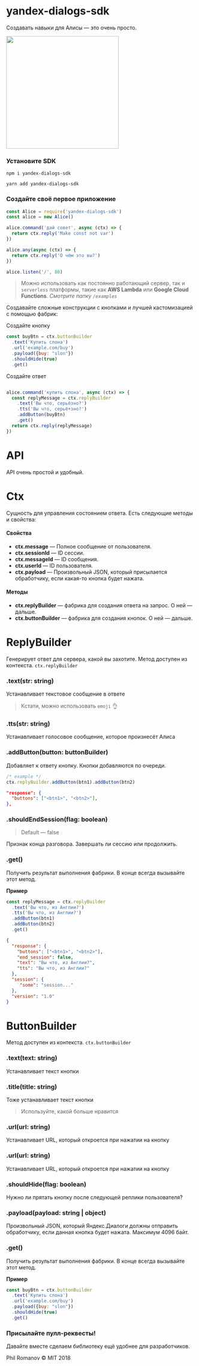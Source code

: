 # yandex-dialogs-sdk

Создавать навыки для Алисы — это очень просто.

<img height=300 src='https://setphone.ru/wp-content/uploads/2017/07/alisa-810x456.png'/>

### Установите SDK
`npm i yandex-dialogs-sdk`

`yarn add yandex-dialogs-sdk`

### Создайте своё первое приложение

```javascript
const Alice = require('yandex-dialogs-sdk')
const alice = new Alice()

alice.command('дай совет', async (ctx) => {
  return ctx.reply('Make const not var')
})

alice.any(async (ctx) => {
  return ctx.reply('О чём это вы?')
})

alice.listen('/', 80)

```

> Можно использовать как постоянно работающий сервер, так и `serverless` платформы, такие как **AWS Lambda** или **Google Cloud Functions**. *Смотрите папку `/examples`*



Создавайте сложные конструкции с кнопками и лучшей кастомизацией с помощью фабрик:


Создайте кнопку
```javascript
const buyBtn = ctx.buttonBuilder
  .text('Купить слона')
  .url('example.com/buy')
  .payload({buy: "slon"})
  .shouldHide(true)
  .get()
```


Создайте ответ
```javascript

alice.command('купить слона', async (ctx) => {
  const replyMessage = ctx.replyBuilder
    .text('Вы что, серьёзно?')
    .tts('Вы что, серьё+зно?')
    .addButton(buyBtn)
    .get()
  return ctx.reply(replyMessage)
})

```

# API

API очень простой и удобный.

# Ctx

Сущность для управления состоянием ответа. Есть следующие методы и свойства:

#### Свойства

* **ctx.message** — Полное сообщение от пользователя.
* **ctx.sessionId** — ID сессии.
* **ctx.messageId** — ID сообщения.
* **ctx.userId** — ID пользователя.
* **ctx.payload** — Произвольный JSON, который присылается обработчику, если какая-то кнопка будет нажата.


#### Методы

* **ctx.replyBuilder** — фабрика для создания ответа на запрос. О ней — дальше.
* **ctx.buttonBuilder** — фабрика для создания кнопок. О ней — дальше.


# ReplyBuilder

Генерирует ответ для сервера, какой вы захотите.
Метод доступен из контекста. `ctx.replyBuilder`

### .text(str: string)
Устанавливает текстовое сообщение в ответе
> Кстати, можно использовать `emoji` 👌

### .tts(str: string)
Устанавливает голосовое сообщение, которое произнесёт Алиса

### .addButton(button: buttonBuilder)
Добавляет к ответу кнопку. Кнопки добавляются по очереди.

```javascript
/* example */
ctx.replyBuilder.addButton(btn1).addButton(btn2)
```
```json
"response": {
  "buttons": ["<btn1>", "<btn2>"],
},
```

### .shouldEndSession(flag: boolean)
> Default — false


Признак конца разговора. Завершать ли сессию или продолжить.


### .get()
Получить результат выполнения фабрики. В конце всегда вызывайте этот метод.


**Пример**
```javascript
const replyMessage = ctx.replyBuilder
  .text('Вы что, из Англии?')
  .tts('Вы что, из Англии?')
  .addButton(btn1)
  .addButton(btn2)
  .get()
```
```json
{
  "response": {
    "buttons": ["<btn1>", "<btn2>"],
    "end_session": false,
    "text": "Вы что, из Англии?",
    "tts": "Вы что, из Англии?"
  },
  "session": {
     "some": "session..."
  },
  "version": "1.0"
}
```



# ButtonBuilder
Метод доступен из контекста. `ctx.buttonBuilder`

### .text(text: string)
Устанавливает текст кнопки


### .title(title: string)
Тоже устанавливает текст кнопки
> Используйте, какой больше нравится


### .url(url: string)
Устанавливает URL, который откроется при нажатии на кнопку


### .url(url: string)
Устанавливает URL, который откроется при нажатии на кнопку


### .shouldHide(flag: boolean)
Нужно ли прятать кнопку после следующей реплики пользователя?


### .payload(payload: string | object)
Произвольный JSON, который Яндекс.Диалоги должны отправить обработчику, если данная кнопка будет нажата. Максимум 4096 байт.

### .get()
Получить результат выполнения фабрики. В конце всегда вызывайте этот метод.


**Пример**
```javascript
const buyBtn = ctx.buttonBuilder
  .text('Купить слона')
  .url('example.com/buy')
  .payload({buy: "slon"})
  .shouldHide(true)
  .get()
```


### Присылайте пулл-реквесты!
Давайте вместе сделаем библиотеку ещё удобнее для разработчиков.


Phil Romanov © MIT 2018
